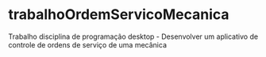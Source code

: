 # trabalhoOrdemServicoMecanica
Trabalho disciplina de programação desktop - Desenvolver um aplicativo de controle de ordens de serviço de uma mecânica
